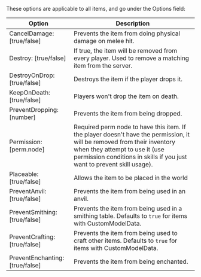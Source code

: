 These options are applicable to all items, and go under the Options field:

| Option                       | Description                                                             |
|------------------------------|-------------------------------------------------------------------------|
| CancelDamage: [true/false]   | Prevents the item from doing physical damage on melee hit.              |
| Destroy: [true/false]        | If true, the item will be removed from every player. Used to remove a matching item from the server.                                                                           |
| DestroyOnDrop: [true/false]  | Destroys the item if the player drops it.                               |
| KeepOnDeath: [true/false]    | Players won't drop the item on death.                                   |
| PreventDropping: [number]    | Prevents the item from being dropped.                                   |
| Permission: [perm.node]      | Required perm node to have this item. If the player doesn't have the permission, it will be removed from their inventory when they attempt to use it (use permission conditions in skills if you just want to prevent skill usage).                                                      |
| Placeable: [true/false]      | Allows the item to be placed in the world                               |
| PreventAnvil: [true/false]| Prevents the item from being used in an anvil.                             |
| PreventSmithing: [true/false]| Prevents the item from being used in a smithing table. Defaults to `true` for items with CustomModelData.                                                                          |
| PreventCrafting: [true/false]| Prevents the item from being used to craft other items. Defaults to `true` for items with CustomModelData.                                                                   |
| PreventEnchanting: [true/false]| Prevents the item from being enchanted.                               |
